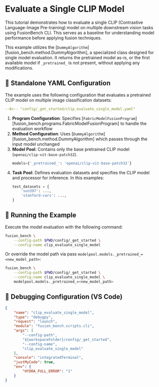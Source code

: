 # Evaluate a Single CLIP Model

This tutorial demonstrates how to evaluate a single CLIP (Contrastive Language-Image Pre-training) model on multiple downstream vision tasks using FusionBench CLI. 
This serves as a baseline for understanding model performance before applying fusion techniques.

This example utilizes the [`DummyAlgorithm`][fusion_bench.method.DummyAlgorithm], a specialized class designed for single model evaluation. It returns the pretrained model as-is, or the first available model if `_pretrained_` is not present, without applying any modifications.

## 🔧 Standalone YAML Configuration

The example uses the following configuration that evaluates a pretrained CLIP model on multiple image classification datasets:

```yaml title="config/_get_started/clip_evaluate_single_model.yaml" linenums="1" hl_lines="8"
--8<-- "config/_get_started/clip_evaluate_single_model.yaml"
```

1. **Program Configuration**: Specifies [`FabricModelFusionProgram`][fusion_bench.programs.FabricModelFusionProgram] to handle the evaluation workflow
2. **Method Configuration**: Uses [`DummyAlgorithm`][fusion_bench.method.DummyAlgorithm] which passes through the input model unchanged
3. **Model Pool**: Contains only the base pretrained CLIP model (`openai/clip-vit-base-patch32`).
    ```python
    models={'_pretrained_': 'openai/clip-vit-base-patch32'}
    ```
4. **Task Pool**: Defines evaluation datasets and specifies the CLIP model and processor for inference.
    In this examples:
    ```python
    test_datasets = {
        'sun397': ...,
        'stanford-cars': ...,
    }
    ```

## 🚀 Running the Example

Execute the model evaluation with the following command:

```bash
fusion_bench \
    --config-path $PWD/config/_get_started \
    --config-name clip_evaluate_single_model
```

Or override the model path via pass `modelpool.models._pretrained_=<new_model_path>`:

```bash
fusion_bench \
    --config-path $PWD/config/_get_started \
    --config-name clip_evaluate_single_model \
    modelpool.models._pretrained_=<new_model_path>
```

## 🐛 Debugging Configuration (VS Code)

```json title=".vscode/launch.json"
{
    "name": "clip_evaluate_single_model",
    "type": "debugpy",
    "request": "launch",
    "module": "fusion_bench.scripts.cli",
    "args": [
        "--config-path",
        "${workspaceFolder}/config/_get_started",
        "--config-name",
        "clip_evaluate_single_model"
    ],
    "console": "integratedTerminal",
    "justMyCode": true,
    "env": {
        "HYDRA_FULL_ERROR": "1"
    }
}
```
